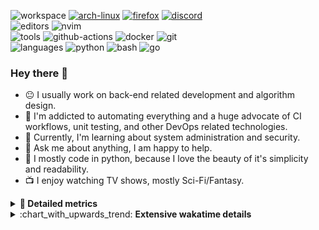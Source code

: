 ![workspace](https://img.shields.io/static/v1?label=&message=workspace:&color=555&style=flat-square)
[![arch-linux](https://img.shields.io/static/v1?logo=arch-linux&label=&message=Arch%20Linux&color=111&logoColor=AAA&style=flat-square)](https://archlinux.org)
[![firefox](https://img.shields.io/static/v1?logo=firefox-browser&label=&message=Firefox&color=111&logoColor=AAA&style=flat-square)](https://mozilla.org/en-US/firefox/)
[![discord](https://img.shields.io/static/v1?logo=discord&label=&message=Discord&color=111&logoColor=AAA&style=flat-square)](https://discord.gg/B8rf3xxgbJ)
<br>
![editors](https://img.shields.io/static/v1?label=&message=editors:&color=555&style=flat-square)
![nvim](https://img.shields.io/static/v1?logo=neovim&label=&message=NeoVim&color=111&logoColor=AAA&style=flat-square)
<br>
![tools](https://img.shields.io/static/v1?label=&message=tools:&color=555&style=flat-square)
![github-actions](https://img.shields.io/static/v1?logo=github-actions&label=&message=github%20actions&color=111&logoColor=AAA&style=flat-square)
![docker](https://img.shields.io/static/v1?logo=docker&label=&message=docker&color=111&logoColor=AAA&style=flat-square)
![git](https://img.shields.io/static/v1?logo=git&label=&message=git&color=111&logoColor=AAA&style=flat-square)
<br>
![languages](https://img.shields.io/static/v1?label=&message=languages:&color=555&style=flat-square)
![python](https://img.shields.io/static/v1?logo=python&label=&message=python&color=111&logoColor=AAA&style=flat-square&link=)
![bash](https://img.shields.io/static/v1?logo=gnu-bash&label=&message=bash&color=111&logoColor=AAA&style=flat-square)
![go](https://img.shields.io/static/v1?logo=rust&label=&message=rust&color=111&logoColor=AAA&style=flat-square)

<!-- Load profile visitor count, but don't display it, keep it as a private stat, no need to show off (888)-->
[](https://visitor-badge.glitch.me/badge?page_id=ItsDrike.ItsDrike)

### Hey there 👋

- :neutral_face: I usually work on back-end related development and algorithm design.
- :man: I'm addicted to automating everything and a huge advocate of CI workflows, unit testing, and other DevOps related technologies.
- :seedling: Currently, I'm learning about system administration and security.
- :speech_balloon: Ask me about anything, I am happy to help.
- :snake: I mostly code in python, because I love the beauty of it's simplicity and readability.
- :tv: I enjoy watching TV shows, mostly Sci-Fi/Fantasy.

<details>
 <summary> <b>📌 Detailed metrics</b></summary>
 
 <table>
  <tr>
    <th>🙋 Profile Details</th>
    <th>🧮 Repositories traffic</th>
  </tr>
  <tr>
   <td>
     <img alt="" width="400" src="https://github.com/ItsDrike/ItsDrike/blob/master/metrics/profile.svg">
   </td>
   <td>
     <img alt="" width="400" src="https://github.com/ItsDrike/ItsDrike/blob/master/metrics/repositories.svg">
   </td>
  </tr>
  <tr>
    <th>📅 Isometric commit calendar</th>
    <th>🈷️ Most used languages</th>
  </tr>
  <tr>
    <td align="center">
      <img alt="" width="400" src="https://github.com/ItsDrike/ItsDrike/blob/master/metrics/isocalendar.svg">
    </td>
    <td>
      <img alt="" width="400" src="https://github.com/ItsDrike/ItsDrike/blob/master/metrics/languages.svg">
    </td>
  </tr>
  <tr>
   <th>♐ Code snippet of the day</th>
   <th>🌟 Recently starred repositories</th>
  </tr>
  <tr>
   <td align="center">
    <img alt="" width="400" src="https://github.com/ItsDrike/ItsDrike/blob/master/metrics/code_snippet.svg">
   </td>
   <td align="center">
    <img alt="" width="400" src="https://github.com/ItsDrike/ItsDrike/blob/master/metrics/starred_repos.svg">
   </td>
  </tr>
  <tr>
    <th>💡 Coding habits</th>
    <th>⏰ WakaTime plugin</th>
  </tr>
  <tr>
   <td align="center">
    <img alt="" width="400" src="https://github.com/ItsDrike/ItsDrike/blob/master/metrics/habits.svg">
   </td>
   <td align="center">
     <img alt="" width="400" src="https://github.com/ItsDrike/ItsDrike/blob/master/metrics/wakatime.svg">
   </td>
  </tr>
 </table>
</details>

<details>
 <summary>:chart_with_upwards_trend: <b>Extensive wakatime details</b></summary>
 
<!--START_SECTION:waka-->
![Code Time](http://img.shields.io/badge/Code%20Time-3%2C033%20hrs%2046%20mins-blue)

**I'm a Night 🦉** 

```text
🌞 Morning      221 commits       ███░░░░░░░░░░░░░░░░░░░░░░   14.80 % 
🌆 Daytime      452 commits       ███████░░░░░░░░░░░░░░░░░░   30.27 % 
🌃 Evening      539 commits       █████████░░░░░░░░░░░░░░░░   36.10 % 
🌙 Night        281 commits       ████░░░░░░░░░░░░░░░░░░░░░   18.82 % 

```
📅 **I'm Most Productive on Sunday** 

```text
Monday         173 commits       ███░░░░░░░░░░░░░░░░░░░░░░   11.59 % 
Tuesday        125 commits       ██░░░░░░░░░░░░░░░░░░░░░░░   08.37 % 
Wednesday      211 commits       ███░░░░░░░░░░░░░░░░░░░░░░   14.13 % 
Thursday       192 commits       ███░░░░░░░░░░░░░░░░░░░░░░   12.86 % 
Friday         182 commits       ███░░░░░░░░░░░░░░░░░░░░░░   12.19 % 
Saturday       292 commits       █████░░░░░░░░░░░░░░░░░░░░   19.56 % 
Sunday         318 commits       █████░░░░░░░░░░░░░░░░░░░░   21.30 % 

```


📊 **This Week I Spent My Time On** 

```text
💬 Programming Languages: 
Python                   16 hrs 24 mins      ██████████░░░░░░░░░░░░░░░   43.14 % 
Markdown                 4 hrs 45 mins       ███░░░░░░░░░░░░░░░░░░░░░░   12.51 % 
sh                       2 hrs 45 mins       █░░░░░░░░░░░░░░░░░░░░░░░░   07.25 % 
systemd                  2 hrs 33 mins       █░░░░░░░░░░░░░░░░░░░░░░░░   06.73 % 
TOML                     2 hrs 26 mins       █░░░░░░░░░░░░░░░░░░░░░░░░   06.40 % 

🔥 Editors: 
Neovim                   38 hrs 2 mins       █████████████████████████   100.00 % 

💻 Operating System: 
Linux                    38 hrs 2 mins       █████████████████████████   100.00 % 

```

**I Mostly Code in Python** 

```text
Python                   34 repos            ████████████████████░░░░░   82.93 % 
Shell                    2 repos             █░░░░░░░░░░░░░░░░░░░░░░░░   04.88 % 
HTML                     1 repo              ░░░░░░░░░░░░░░░░░░░░░░░░░   02.44 % 
C                        1 repo              ░░░░░░░░░░░░░░░░░░░░░░░░░   02.44 % 
C#                       1 repo              ░░░░░░░░░░░░░░░░░░░░░░░░░   02.44 % 

```



 Last Updated on 08/02/2023 01:43:21 UTC
<!--END_SECTION:waka-->

</details>
